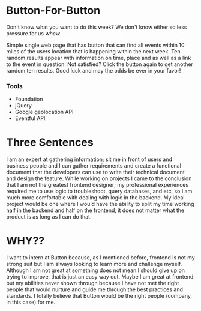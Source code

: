 # Button-For-Button

Don't know what you want to do this week? We don't know either so less pressure for us *whew*. 

Simple single web page that has button that can find all events within 10 miles of the users location that is happening within the next week. Ten random results appear with information on time, place and as well as a link to the event in question. Not satisfied? Click the button again to get another random ten results. Good luck and may the odds be ever in your favor! 

### Tools
- Foundation 
- jQuery
- Google geolocation API
- Eventful API

# Three Sentences
I am an expert at gathering information; sit me in front of users and business people and I can gather requirements and create a functional document that the developers can use to write their technical document and design the feature. While working on projects I came to the conclusion that I am not the greatest frontend designer; my professional experiences required me to use logic to troubleshoot, query databases, and etc, so I am much more comfortable with dealing with logic in the backend. My ideal project would be one where I would have the ability to split my time working  half in the backend and half on the frontend, it does not matter what the product is as long as I can do that.

# WHY??
I want to intern at Button because, as I mentioned before, frontend is not my strong suit but I am always looking to learn more and challenge myself. Although I am not great at something does not mean I should give up on trying to improve, that is just an easy way out. Maybe I am great at frontend but my abilities never shown through because I have not met the right people that would nurture and guide me through the best practices and standards. I totally believe that Button would be the right people (company, in this case) for me. 



